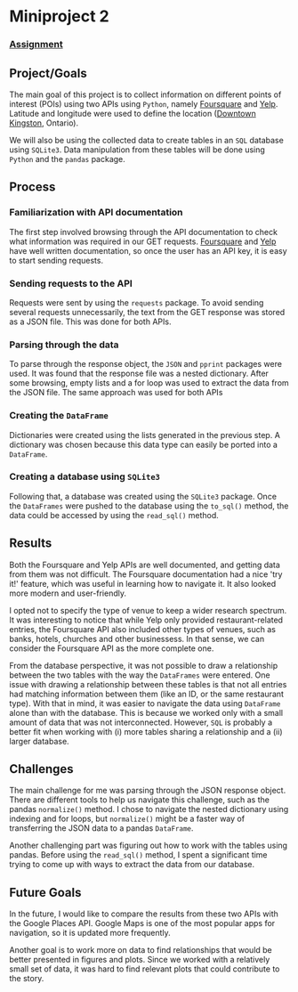 # Miniproject 2

### [Assignment](assignment.md)

## Project/Goals
The main goal of this project is to collect information on different points of interest (POIs) using two APIs using ```Python```, namely [Foursquare](https://developer.foursquare.com/reference/place-search) and [Yelp](https://www.yelp.com/developers/documentation/v3/business_search). Latitude and longitude were used to define the location ([Downtown Kingston](https://www.google.com/maps/@44.232459,-76.4858185,21z), Ontario).

We will also be using the collected data to create tables in an ```SQL``` database using ```SQLite3```. Data manipulation from these tables will be done using ```Python``` and the ```pandas``` package.

## Process
### Familiarization with API documentation
The first step involved browsing through the API documentation to check what information was required in our GET requests. [Foursquare](https://developer.foursquare.com/reference/place-search) and [Yelp](https://www.yelp.com/developers/documentation/v3/business_search) have well written documentation, so once the user has an API key, it is easy to start sending requests. 

### Sending requests to the API
Requests were sent by using the ```requests``` package. To avoid sending several requests unnecessarily, the text from the GET response was stored as a JSON file. This was done for both APIs.

### Parsing through the data
To parse through the response object, the ```JSON``` and ```pprint``` packages were used. It was found that the response file was a nested dictionary. After some browsing, empty lists and a for loop was used to extract the data from the JSON file. The same approach was used for both APIs

### Creating the ```DataFrame```
Dictionaries were created using the lists generated in the previous step. A dictionary was chosen because this data type can easily be ported into a ```DataFrame```. 

### Creating a database using ```SQLite3```
Following that, a database was created using the ```SQLite3``` package. Once the ```DataFrames``` were pushed to the database using the ```to_sql()``` method, the data could be accessed by using the ```read_sql()``` method.

## Results
Both the Foursquare and Yelp APIs are well documented, and getting data from them was not difficult. The Foursquare documentation had a nice 'try it!' feature, which was useful in learning how to navigate it. It also looked more modern and user-friendly. 

I opted not to specify the type of venue to keep a wider research spectrum. It was interesting to notice that while Yelp only provided restaurant-related entries, the Foursquare API also included other types of venues, such as banks, hotels, churches and other businessess. In that sense, we can consider the Foursquare API as the more complete one. 

From the database perspective, it was not possible to draw a relationship between the two tables with the way the ```DataFrames``` were entered. One issue with drawing a relationship between these tables is that not all entries had matching information between them (like an ID, or the same restaurant type). With that in mind, it was easier to navigate the data using ```DataFrame``` alone than with the database. This is because we worked only with a small amount of data that was not interconnected. However, ```SQL``` is probably a better fit when working with (i) more tables sharing a relationship and a (ii) larger database. 

## Challenges 
The main challenge for me was parsing through the JSON response object. There are different tools to help us navigate this challenge, such as the pandas ```normalize()``` method. I chose to navigate the nested dictionary using indexing and for loops, but ```normalize()``` might be a faster way of transferring the JSON data to a pandas ```DataFrame```.

Another challenging part was figuring out how to work with the tables using pandas. Before using the ```read_sql()``` method, I spent a significant time trying to come up with ways to extract the data from our database. 

## Future Goals
In the future, I would like to compare the results from these two APIs with the Google Places API. Google Maps is one of the most popular apps for navigation, so it is updated more frequently.

Another goal is to work more on data to find relationships that would be better presented in figures and plots. Since we worked with a relatively small set of data, it was hard to find relevant plots that could contribute to the story.  